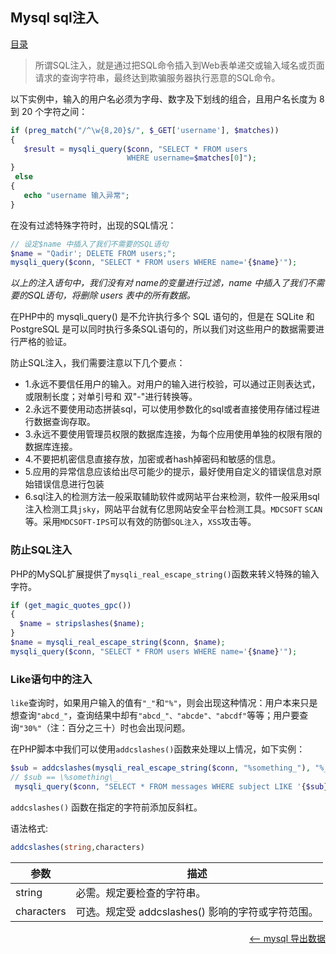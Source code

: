 ## Mysql sql注入

<a href="README.md">目录</a>

> 所谓SQL注入，就是通过把SQL命令插入到Web表单递交或输入域名或页面请求的查询字符串，最终达到欺骗服务器执行恶意的SQL命令。

以下实例中，输入的用户名必须为字母、数字及下划线的组合，且用户名长度为 8 到 20 个字符之间：
```php
if (preg_match("/^\w{8,20}$/", $_GET['username'], $matches))
{
   $result = mysqli_query($conn, "SELECT * FROM users
                          WHERE username=$matches[0]");
}
 else
{
   echo "username 输入异常";
}
```
在没有过滤特殊字符时，出现的SQL情况：
```php
// 设定$name 中插入了我们不需要的SQL语句
$name = "Qadir'; DELETE FROM users;";
mysqli_query($conn, "SELECT * FROM users WHERE name='{$name}'");
```
_以上的注入语句中，我们没有对 $name 的变量进行过滤，$name 中插入了我们不需要的SQL语句，将删除 users 表中的所有数据。_

在PHP中的 mysqli_query() 是不允许执行多个 SQL 语句的，但是在 SQLite 和 PostgreSQL 是可以同时执行多条SQL语句的，所以我们对这些用户的数据需要进行严格的验证。

防止SQL注入，我们需要注意以下几个要点：

* 1.永远不要信任用户的输入。对用户的输入进行校验，可以通过正则表达式，或限制长度；对单引号和 双"-"进行转换等。
* 2.永远不要使用动态拼装sql，可以使用参数化的sql或者直接使用存储过程进行数据查询存取。
* 3.永远不要使用管理员权限的数据库连接，为每个应用使用单独的权限有限的数据库连接。
* 4.不要把机密信息直接存放，加密或者hash掉密码和敏感的信息。
* 5.应用的异常信息应该给出尽可能少的提示，最好使用自定义的错误信息对原始错误信息进行包装
* 6.sql注入的检测方法一般采取辅助软件或网站平台来检测，软件一般采用sql注入检测工具`jsky`，网站平台就有亿思网站安全平台检测工具。`MDCSOFT` `SCAN`等。采用`MDCSOFT-IPS`可以有效的防御`SQL注入`，`XSS`攻击等。

### 防止SQL注入

PHP的MySQL扩展提供了`mysqli_real_escape_string()`函数来转义特殊的输入字符。
```php
if (get_magic_quotes_gpc())
{
  $name = stripslashes($name);
}
$name = mysqli_real_escape_string($conn, $name);
mysqli_query($conn, "SELECT * FROM users WHERE name='{$name}'");
```

### Like语句中的注入

`like`查询时，如果用户输入的值有`"_"`和`"%"`，则会出现这种情况：用户本来只是想查询`"abcd_"`，查询结果中却有`"abcd_"、"abcde"、"abcdf"`等等；用户要查询`"30%"`（注：百分之三十）时也会出现问题。

在PHP脚本中我们可以使用`addcslashes()`函数来处理以上情况，如下实例：
```php
$sub = addcslashes(mysqli_real_escape_string($conn, "%something_"), "%_");
// $sub == \%something\_
 mysqli_query($conn, "SELECT * FROM messages WHERE subject LIKE '{$sub}%'");
```
`addcslashes()` 函数在指定的字符前添加反斜杠。

语法格式:
```php
addcslashes(string,characters)
```

|参数		| 	描述
|-----------|---------------------------------------------------
|string		| 	必需。规定要检查的字符串。
|characters	| 	可选。规定受 addcslashes() 影响的字符或字符范围。

<a href="database-export.md" style="float: right;"><—— mysql 导出数据</a>
